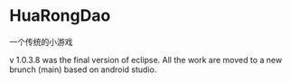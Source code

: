 # HuaRongDao
一个传统的小游戏

v 1.0.3.8 was the final version of eclipse. All the work are moved to a new brunch (main) based on android studio.
